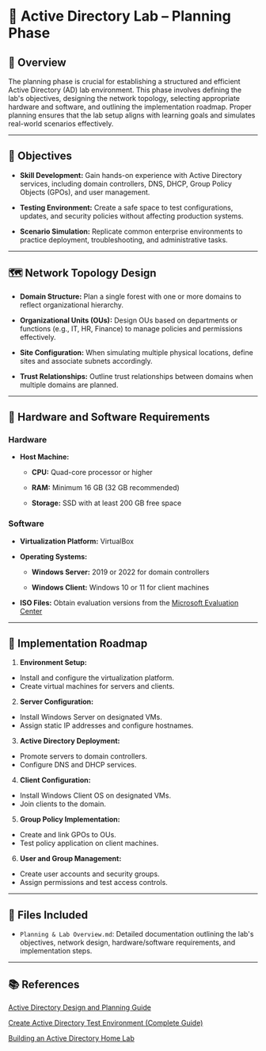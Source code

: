 # 🧭 Active Directory Lab – Planning Phase

## 📘 Overview

The planning phase is crucial for establishing a structured and efficient Active Directory (AD) lab environment. This phase involves defining the lab's objectives, designing the network topology, selecting appropriate hardware and software, and outlining the implementation roadmap. Proper planning ensures that the lab setup aligns with learning goals and simulates real-world scenarios effectively.

---

## 🎯 Objectives

- **Skill Development:** Gain hands-on experience with Active Directory services, including domain controllers, DNS, DHCP, Group Policy Objects (GPOs), and user management.

- **Testing Environment:** Create a safe space to test configurations, updates, and security policies without affecting production systems.

- **Scenario Simulation:** Replicate common enterprise environments to practice deployment, troubleshooting, and administrative tasks.

---

## 🗺️ Network Topology Design

- **Domain Structure:** Plan a single forest with one or more domains to reflect organizational hierarchy.

- **Organizational Units (OUs):** Design OUs based on departments or functions (e.g., IT, HR, Finance) to manage policies and permissions effectively.

- **Site Configuration:** When simulating multiple physical locations, define sites and associate subnets accordingly.

- **Trust Relationships:** Outline trust relationships between domains when multiple domains are planned.

---

## 🧰 Hardware and Software Requirements

### Hardware

- **Host Machine:**

  - **CPU:** Quad-core processor or higher

  - **RAM:** Minimum 16 GB (32 GB recommended)

  - **Storage:** SSD with at least 200 GB free space

### Software

- **Virtualization Platform:** VirtualBox

- **Operating Systems:**

  - **Windows Server:** 2019 or 2022 for domain controllers

  - **Windows Client:** Windows 10 or 11 for client machines

- **ISO Files:** Obtain evaluation versions from the [Microsoft Evaluation Center](https://www.microsoft.com/en-us/evalcenter/)

---

## 📝 Implementation Roadmap

1. **Environment Setup:**
  - Install and configure the virtualization platform.
  - Create virtual machines for servers and clients.

2. **Server Configuration:**
  - Install Windows Server on designated VMs.
  - Assign static IP addresses and configure hostnames.

3. **Active Directory Deployment:**
  - Promote servers to domain controllers.
  - Configure DNS and DHCP services.

4. **Client Configuration:**
  - Install Windows Client OS on designated VMs.
  - Join clients to the domain.

5. **Group Policy Implementation:**
  - Create and link GPOs to OUs.
  - Test policy application on client machines.

6. **User and Group Management:**
  - Create user accounts and security groups.
  - Assign permissions and test access controls.

---

## 📂 Files Included

- `Planning & Lab Overview.md`: Detailed documentation outlining the lab's objectives, network design, hardware/software requirements, and implementation steps.

---

## 📚 References

[Active Directory Design and Planning Guide](https://learn.microsoft.com/en-us/windows-server/identity/ad-ds/plan/ad-ds-design-and-planning)

[Create Active Directory Test Environment (Complete Guide)](https://activedirectorypro.com/create-active-directory-test-environment/)

[Building an Active Directory Home Lab](https://medium.com/@gwenilorac/empowering-your-learning-journey-building-an-active-directory-home-lab-807c436a7f04)
